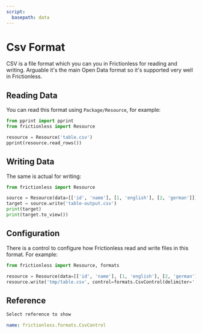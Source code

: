 ```yaml
---
script:
  basepath: data
---
```


# Csv Format

CSV is a file format which you can you in Frictionless for reading and writing. Arguable it's the main Open Data format so it's supported very well in Frictionless.

## Reading Data

You can read this format using `Package/Resource`, for example:

```python script tabs=Python
from pprint import pprint
from frictionless import Resource

resource = Resource('table.csv')
pprint(resource.read_rows())
```

## Writing Data

The same is actual for writing:

```python script tabs=Python
from frictionless import Resource

source = Resource(data=[['id', 'name'], [1, 'english'], [2, 'german']])
target = source.write('table-output.csv')
print(target)
print(target.to_view())
```

## Configuration

There is a control to configure how Frictionless read and write files in this format. For example:

```python script tabs=Python
from frictionless import Resource, formats

resource = Resource(data=[['id', 'name'], [1, 'english'], [2, 'german']])
resource.write('tmp/table.csv', control=formats.CsvControl(delimiter=';'))
```

## Reference

```markdown tabs=Select
Select reference to show
```

```yaml reference tabs=CsvControl
name: frictionless.formats.CsvControl
```
